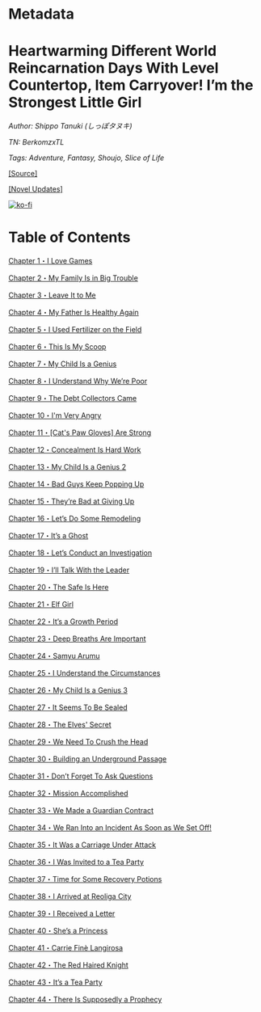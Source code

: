 # Metadata

# Heartwarming Different World Reincarnation Days With Level Countertop, Item Carryover! I’m the Strongest Little Girl

_Author:_ _Shippo Tanuki (しっぽタヌキ)_

_TN: BerkomzxTL_

_Tags: Adventure, Fantasy, Shoujo, Slice of Life_

[\[Source\]](https://ncode.syosetu.com/n7449fx/)

[\[Novel Updates\]](https://www.novelupdates.com/series/heartwarming-different-world-reincarnation-days-with-level-countertop-item-carryover-im-the-strongest-little-girl/)


[![ko-fi](https://ko-fi.com/img/githubbutton_sm.svg)](https://ko-fi.com/I2I117SQUE)



# Table of Contents

[Chapter 1・I Love Games](./chapters/Section_0001.md)

[Chapter 2・My Family Is in Big Trouble](./chapters/Section_0002.md)

[Chapter 3・Leave It to Me](./chapters/Section_0003.md)

[Chapter 4・My Father Is Healthy Again](./chapters/Section_0004.md)

[Chapter 5・I Used Fertilizer on the Field](./chapters/Section_0005.md)

[Chapter 6・This Is My Scoop](./chapters/Section_0006.md)

[Chapter 7・My Child Is a Genius](./chapters/Section_0007.md)

[Chapter 8・I Understand Why We’re Poor](./chapters/Section_0008.md)

[Chapter 9・The Debt Collectors Came](./chapters/Section_0009.md)

[Chapter 10・I'm Very Angry](./chapters/Section_0010.md)

[Chapter 11・\[Cat's Paw Gloves\] Are Strong](./chapters/Section_0011.md)

[Chapter 12・Concealment Is Hard Work](./chapters/Section_0012.md)

[Chapter 13・My Child Is a Genius 2](./chapters/Section_0013.md)

[Chapter 14・Bad Guys Keep Popping Up](./chapters/Section_0014.md)

[Chapter 15・They’re Bad at Giving Up](./chapters/Section_0015.md)

[Chapter 16・Let’s Do Some Remodeling](./chapters/Section_0016.md)

[Chapter 17・It’s a Ghost](./chapters/Section_0017.md)

[Chapter 18・Let’s Conduct an Investigation](./chapters/Section_0018.md)

[Chapter 19・I’ll Talk With the Leader](./chapters/Section_0019.md)

[Chapter 20・The Safe Is Here](./chapters/Section_0020.md)

[Chapter 21・Elf Girl](./chapters/Section_0021.md)

[Chapter 22・It’s a Growth Period](./chapters/Section_0022.md)

[Chapter 23・Deep Breaths Are Important](./chapters/Section_0023.md)

[Chapter 24・Samyu Arumu](./chapters/Section_0024.md)

[Chapter 25・I Understand the Circumstances](./chapters/Section_0025.md)

[Chapter 26・My Child Is a Genius 3](./chapters/Section_0026.md)

[Chapter 27・It Seems To Be Sealed](./chapters/Section_0027.md)

[Chapter 28・The Elves' Secret](./chapters/Section_0028.md)

[Chapter 29・We Need To Crush the Head](./chapters/Section_0029.md)

[Chapter 30・Building an Underground Passage](./chapters/Section_0030.md)

[Chapter 31・Don’t Forget To Ask Questions](./chapters/Section_0031.md)

[Chapter 32・Mission Accomplished](./chapters/Section_0032.md)

[Chapter 33・We Made a Guardian Contract](./chapters/Section_0033.md)

[Chapter 34・We Ran Into an Incident As Soon as We Set Off!](./chapters/Section_0034.md)

[Chapter 35・It Was a Carriage Under Attack](./chapters/Section_0035.md)

[Chapter 36・I Was Invited to a Tea Party](./chapters/Section_0036.md)

[Chapter 37・Time for Some Recovery Potions](./chapters/Section_0037.md)

[Chapter 38・I Arrived at Reoliga City](./chapters/Section_0038.md)

[Chapter 39・I Received a Letter](./chapters/Section_0039.md)

[Chapter 40・She’s a Princess](./chapters/Section_0040.md)

[Chapter 41・Carrie Finè Langirosa](./chapters/Section_0041.md)

[Chapter 42・The Red Haired Knight](./chapters/Section_0042.md)

[Chapter 43・It’s a Tea Party](./chapters/Section_0043.md)

[Chapter 44・There Is Supposedly a Prophecy](./chapters/Section_0044.md)
